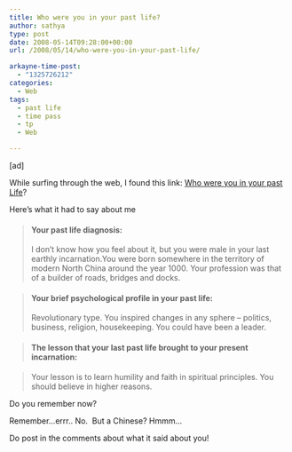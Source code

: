 ```yaml
---
title: Who were you in your past life?
author: sathya
type: post
date: 2008-05-14T09:28:00+00:00
url: /2008/05/14/who-were-you-in-your-past-life/

arkayne-time-post:
  - "1325726212"
categories:
  - Web
tags:
  - past life
  - time pass
  - tp
  - Web

---
```

[ad]

While surfing through the web, I found this link: [Who were you in your past Life][1]?

Here&#8217;s what it had to say about me

> #### Your past life diagnosis:
> 
> I don&#8217;t know how you feel about it, but you were male in your last earthly incarnation.You were born somewhere in the territory of modern North China around the year 1000. Your profession was that of a builder of roads, bridges and docks.

> #### Your brief psychological profile in your past life:
> 
> Revolutionary type. You inspired changes in any sphere &#8211; politics, business, religion, housekeeping. You could have been a leader.

> #### The lesson that your last past life brought to your present incarnation:

> Your lesson is to learn humility and faith in spiritual principles. You should believe in higher reasons.

Do you remember now?

Remember&#8230;errr.. No.  But a Chinese? Hmmm&#8230;

Do post in the comments about what it said about you!

 [1]: http://www.thebigview.com/pastlife/index.html
